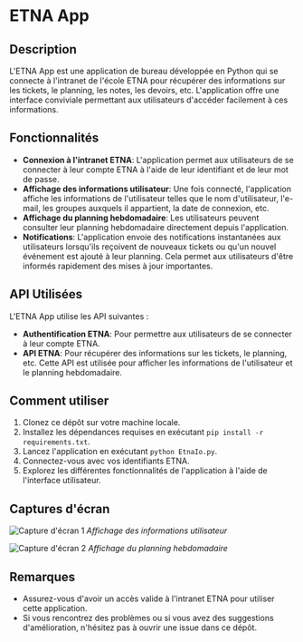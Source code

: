 # ETNA App

## Description
L'ETNA App est une application de bureau développée en Python qui se connecte à l'intranet de l'école ETNA pour récupérer des informations sur les tickets, le planning, les notes, les devoirs, etc. L'application offre une interface conviviale permettant aux utilisateurs d'accéder facilement à ces informations.

## Fonctionnalités
- **Connexion à l'intranet ETNA**: L'application permet aux utilisateurs de se connecter à leur compte ETNA à l'aide de leur identifiant et de leur mot de passe.
- **Affichage des informations utilisateur**: Une fois connecté, l'application affiche les informations de l'utilisateur telles que le nom d'utilisateur, l'e-mail, les groupes auxquels il appartient, la date de connexion, etc.
- **Affichage du planning hebdomadaire**: Les utilisateurs peuvent consulter leur planning hebdomadaire directement depuis l'application.
- **Notifications**: L'application envoie des notifications instantanées aux utilisateurs lorsqu'ils reçoivent de nouveaux tickets ou qu'un nouvel événement est ajouté à leur planning. Cela permet aux utilisateurs d'être informés rapidement des mises à jour importantes.

## API Utilisées
L'ETNA App utilise les API suivantes :
- **Authentification ETNA**: Pour permettre aux utilisateurs de se connecter à leur compte ETNA.
- **API ETNA**: Pour récupérer des informations sur les tickets, le planning, etc. Cette API est utilisée pour afficher les informations de l'utilisateur et le planning hebdomadaire.

## Comment utiliser
1. Clonez ce dépôt sur votre machine locale.
2. Installez les dépendances requises en exécutant `pip install -r requirements.txt`.
3. Lancez l'application en exécutant `python EtnaIo.py`.
4. Connectez-vous avec vos identifiants ETNA.
5. Explorez les différentes fonctionnalités de l'application à l'aide de l'interface utilisateur.

## Captures d'écran
![Capture d'écran 1](https://i.ibb.co/Mczj0hK/Screenshot-2024-05-23-153904.png)
*Affichage des informations utilisateur*

![Capture d'écran 2](https://i.ibb.co/kX1RxS9/Screenshot-2024-05-23-153943.png)
*Affichage du planning hebdomadaire*

## Remarques
- Assurez-vous d'avoir un accès valide à l'intranet ETNA pour utiliser cette application.
- Si vous rencontrez des problèmes ou si vous avez des suggestions d'amélioration, n'hésitez pas à ouvrir une issue dans ce dépôt.

